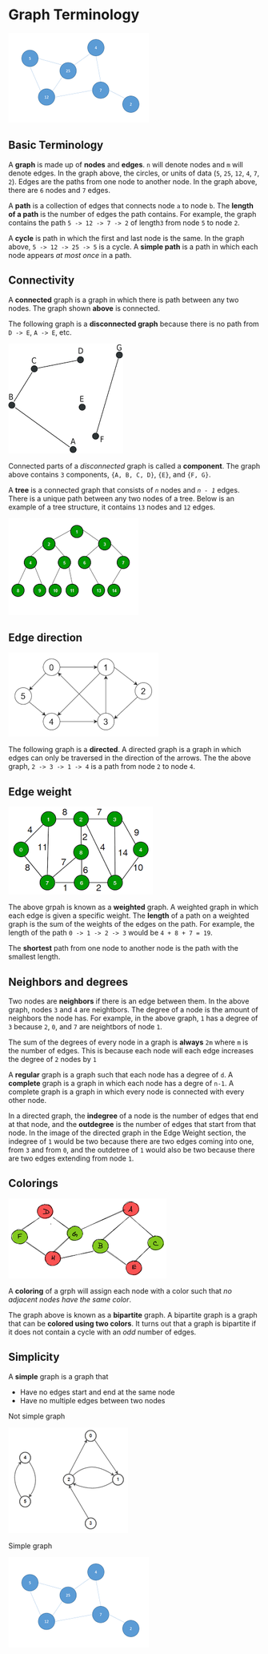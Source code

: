 # Graph Terminology

![Example Graph](../images/graph.png)

## Basic Terminology

A **graph** is made up of **nodes** and **edges**. `n` will denote nodes and `m` will denote edges. In the graph above, the circles, or units of data (`5`, `25`, `12`, `4`, `7`, `2`). Edges are the paths from one node to another node. In the graph above, there are `6` nodes and `7` edges.

A **path** is a collection of edges that connects node `a` to node `b`. The **length of a path** is the number of edges the path contains. For example, the graph contains the path `5 -> 12 -> 7 -> 2` of length`3` from node `5` to node `2`.

A **cycle** is path in which the first and last node is the same. In the graph above, `5 -> 12 -> 25 -> 5` is a cycle. A **simple path** is a path in which each node appears _at most once_ in a path.

## Connectivity

A **connected** graph is a graph in which there is path between any two nodes. The graph shown **above** is connected.

The following graph is a **disconnected graph** because there is no path from `D -> E`, `A -> E`, etc.

![Disconnected Graph](../images/disconnected.png)

Connected parts of a _disconnected_ graph is called a **component**. The graph above contains `3` components, `{A, B, C, D}`, `{E}`, and `{F, G}`.

A **tree** is a connected graph that consists of _`n`_ nodes and _`n - 1`_ edges. There is a unique path between any two nodes of a tree. Below is an example of a tree structure, it contains `13` nodes and `12` edges.

![Tree Graph](../images/tree.png)

## Edge direction

![Directed Graph](../images/directed.png)

The following graph is a **directed**. A directed graph is a graph in which edges can only be traversed in the direction of the arrows. The the above graph, `2 -> 3 -> 1 -> 4` is a path from node `2` to node `4`.

## Edge weight

![Weighted Graph](../images/weighted.png)

The above grpah is known as a **weighted** graph. A weighted graph in which each edge is given a specific weight. The **length** of a path on a weighted graph is the sum of the weights of the edges on the path. For example, the length of the path `0 -> 1 -> 2 -> 3` would be `4 + 8 + 7 = 19`.

The **shortest** path from one node to another node is the path with the smallest length.

## Neighbors and degrees

Two nodes are **neighbors** if there is an edge between them. In the above graph, nodes `3` and `4` are neightbors. The degree of a node is the amount of neighbors the node has. For example, in the above graph, `1` has a degree of `3` because `2`, `0`, and `7` are neightbors of node `1`.

The sum of the degrees of every node in a graph is **always** `2m` where `m` is the number of edges. This is because each node will each edge increases the degree of `2` nodes by `1`

A **regular** graph is a graph such that each node has a degree of `d`. A **complete** graph is a graph in which each node has a degre of `n-1`. A complete graph is a graph in which every node is connected with every other node.

In a directed graph, the **indegree** of a node is the number of edges that end at that node, and the **outdegree** is the number of edges that start from that node. In the image of the directed graph in the Edge Weight section, the indegree of `1` would be two because there are two edges coming into one, from `3` and from `0`, and the outdetree of `1` would also be two because there are two edges extending from node `1`.

## Colorings

![Bipartite Graph](../images/bipartite.png)

A **coloring** of a grph will assign each node with a color such that _no adjacent nodes have the same color_.

The graph above is known as a **bipartite** graph. A bipartite graph is a graph that can be **colored using two colors**. It turns out that a graph is bipartite if it does not contain a cycle with an _odd_ number of edges.

## Simplicity

A **simple** graph is a graph that

- Have no edges start and end at the same node
- Have no multiple edges between two nodes

Not simple graph

![Not simple](../images/notSimple.png)

Simple graph

![Simple graph](../images/graph.png)
